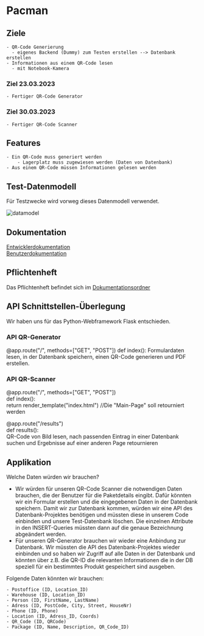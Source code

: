 # Pacman

## Ziele
    - QR-Code Generierung
      - eigenes Backend (Dummy) zum Testen erstellen --> Datenbank erstellen
    - Informationen aus einem QR-Code lesen
      - mit Notebook-Kamera
 
### Ziel 23.03.2023
    - Fertiger QR-Code Generator
    
### Ziel 30.03.2023
    - Fertiger QR-Code Scanner
    
## Features
    - Ein QR-Code muss generiert werden
        - Lagerplatz muss zugewiesen werden (Daten von Datenbank)
    - Aus einem QR-Code müssen Informationen gelesen werden
    
## Test-Datenmodell
Für Testzwecke wird vorweg dieses Datenmodell verwendet.

![datamodel](https://github.com/denisepostl/pacman/blob/main/Test_Datenmodell.png)
    
## Dokumentation
[Entwicklerdokumentation](https://github.com/denisepostl/pacman/blob/main/docs/developer_doc.md) <br> 
[Benutzerdokumentation](https://github.com/denisepostl/pacman/blob/main/docs/user_doc.md)

## Pflichtenheft
Das Pflichtenheft befindet sich im [Dokumentationsordner](https://github.com/denisepostl/pacman/blob/main/docs/Pflichtenheft.pdf)

## API Schnittstellen-Überlegung
Wir haben uns für das Python-Webframework Flask entschieden.

### API QR-Generator

@app.route("/", methods=["GET", "POST"]) 
def index():
    Formulardaten lesen, in der Datenbank speichern, einen QR-Code generieren und PDF erstellen.

### API QR-Scanner

@app.route("/", methods=["GET", "POST"]) <br>
def index(): <br>
    return render_template("index.html") //Die "Main-Page" soll retourniert werden
    
@app.route("/results") <br>
def results(): <br>
    QR-Code von Bild lesen, nach passenden Eintrag in einer Datenbank suchen und Ergebnisse auf einer anderen Page retournieren
    

## Applikation
Welche Daten würden wir brauchen?
- Wir würden für unseren QR-Code Scanner die notwendigen Daten brauchen, die der Benutzer für die Paketdetails eingibt. Dafür könnten wir ein Formular erstellen und die eingegebenen Daten in der Datenbank speichern. Damit wir zur Datenbank kommen, würden wir eine API des Datenbank-Projektes benötigen und müssten diese in unserem Code einbinden und unsere Test-Datenbank löschen. Die einzelnen Attribute in den INSERT-Queries müssten dann auf die genaue Bezeichnung abgeändert werden.
- Für unseren QR-Generator brauchen wir wieder eine Anbindung zur Datenbank. Wir müssten die API des Datenbank-Projektes wieder einbinden und so haben wir Zugriff auf alle Daten in der Datenbank und könnten über z.B. die QR-ID die relevanten Informationen die in der DB speziell für ein bestimmtes Produkt gespeichert sind ausgeben.

Folgende Daten könnten wir brauchen:

    - Postoffice (ID, Location_ID)
    - Warehouse (ID, Location_ID)
    - Person (ID, FirstName, LastName)
    - Adress (ID, PostCode, City, Street, HouseNr)
    - Phone (ID, Phone)
    - Location (ID, Adress_ID, Coords)
    - QR_Code (ID, QRCode)
    - Package (ID, Name, Description, QR_Code_ID)
    



